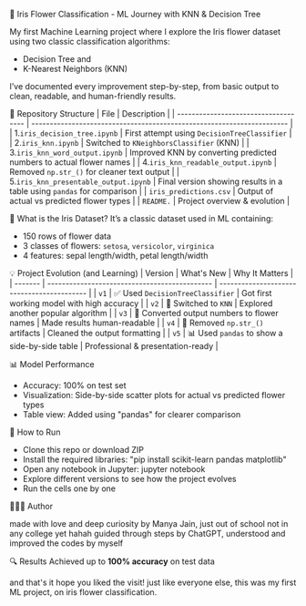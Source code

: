 🌸 Iris Flower Classification - ML Journey with KNN & Decision Tree

My first Machine Learning project where I explore the Iris flower dataset using two classic classification algorithms:
- Decision Tree and
- K-Nearest Neighbors (KNN)

I’ve documented every improvement step-by-step, from basic output to clean, readable, and human-friendly results.


📁 Repository Structure
| File                                  | Description                                                            |
| ------------------------------------  | ---------------------------------------------------------------------- |
| 1.`iris_decision_tree.ipynb`          | First attempt using `DecisionTreeClassifier`                          |
| 2.`iris_knn.ipynb`                    | Switched to `KNeighborsClassifier` (KNN)                               |
| 3.`iris_knn_word_output.ipynb`        | Improved KNN by converting predicted numbers to actual flower names    |
| 4.`iris_knn_readable_output.ipynb`    | Removed `np.str_()` for cleaner text output                            |
| 5.`iris_knn_presentable_output.ipynb` | Final version showing results in a table using `pandas` for comparison |
| `iris_predictions.csv`                 | Output of actual vs predicted flower types                             |
| `README.`                              | Project overview & evolution                                           |


🧠 What is the Iris Dataset?
It’s a classic dataset used in ML containing:
- 150 rows of flower data
- 3 classes of flowers: `setosa`, `versicolor`, `virginica`
- 4 features: sepal length/width, petal length/width


💡 Project Evolution (and Learning)
| Version | What's New                                    | Why It Matters                             |
| ------- | --------------------------------------------- | ------------------------------------------ |
| `v1`    | ✅ Used `DecisionTreeClassifier`               | Got first working model with high accuracy |
| `v2`    | 🔄 Switched to `KNN`                          | Explored another popular algorithm         |
| `v3`    | 📝 Converted output numbers to flower names   | Made results human-readable                |
| `v4`    | 🧹 Removed `np.str_()` artifacts              | Cleaned the output formatting              |
| `v5`    | 📊 Used `pandas` to show a side-by-side table | Professional & presentation-ready          |


📊 Model Performance
- Accuracy: 100% on test set
- Visualization: Side-by-side scatter plots for actual vs predicted flower types
- Table view: Added using "pandas" for clearer comparison


🔧 How to Run
- Clone this repo or download ZIP
- Install the required libraries:
"pip install scikit-learn pandas matplotlib"
- Open any notebook in Jupyter:
jupyter notebook
- Explore different versions to see how the project evolves
- Run the cells one by one


👩🏻‍💻 Author

made with love and deep curiosity by Manya Jain, just out of school not in any college yet hahah
guided through steps by ChatGPT, understood and improved the codes by myself


🔍 Results
Achieved up to **100% accuracy** on test data 


and that's it hope you liked the visit! just like everyone else, this was my first ML project, on iris flower classification.
